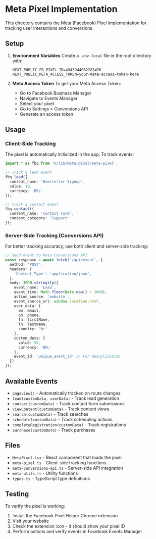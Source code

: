 # Meta Pixel Implementation

This directory contains the Meta (Facebook) Pixel implementation for tracking user interactions and conversions.

## Setup

1. **Environment Variables**
   Create a `.env.local` file in the root directory with:
   ```
   NEXT_PUBLIC_FB_PIXEL_ID=4943944062283476
   NEXT_PUBLIC_META_ACCESS_TOKEN=your-meta-access-token-here
   ```

2. **Meta Access Token**
   To get your Meta Access Token:
   - Go to Facebook Business Manager
   - Navigate to Events Manager
   - Select your pixel
   - Go to Settings > Conversions API
   - Generate an access token

## Usage

### Client-Side Tracking

The pixel is automatically initialized in the app. To track events:

```typescript
import * as fbq from '@/lib/meta-pixel/meta-pixel';

// Track a lead event
fbq.lead({
  content_name: 'Newsletter Signup',
  value: 10,
  currency: 'BRL'
});

// Track a contact event
fbq.contact({
  content_name: 'Contact Form',
  content_category: 'Support'
});
```

### Server-Side Tracking (Conversions API)

For better tracking accuracy, use both client and server-side tracking:

```typescript
// Send event to Meta Conversions API
const response = await fetch('/api/event', {
  method: 'POST',
  headers: {
    'Content-Type': 'application/json',
  },
  body: JSON.stringify({
    event_name: 'Lead',
    event_time: Math.floor(Date.now() / 1000),
    action_source: 'website',
    event_source_url: window.location.href,
    user_data: {
      em: email,
      ph: phone,
      fn: firstName,
      ln: lastName,
      country: 'br'
    },
    custom_data: {
      value: 50,
      currency: 'BRL'
    },
    event_id: 'unique_event_id' // For deduplication
  })
});
```

## Available Events

- `pageview()` - Automatically tracked on route changes
- `lead(customData, userData)` - Track lead generation
- `contact(customData)` - Track contact form submissions
- `viewContent(customData)` - Track content views
- `search(customData)` - Track searches
- `schedule(customData)` - Track scheduling actions
- `completeRegistration(customData)` - Track registrations
- `purchase(customData)` - Track purchases

## Files

- `MetaPixel.tsx` - React component that loads the pixel
- `meta-pixel.ts` - Client-side tracking functions
- `meta-conversions-api.ts` - Server-side API integration
- `meta-utils.ts` - Utility functions
- `types.ts` - TypeScript type definitions

## Testing

To verify the pixel is working:
1. Install the Facebook Pixel Helper Chrome extension
2. Visit your website
3. Check the extension icon - it should show your pixel ID
4. Perform actions and verify events in Facebook Events Manager
